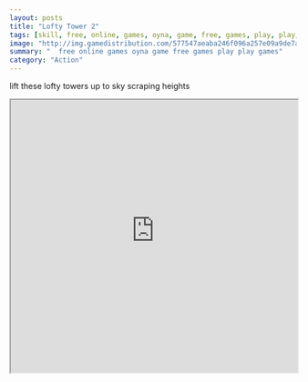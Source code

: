 ```yaml
---
layout: posts
title: "Lofty Tower 2"
tags: [skill, free, online, games, oyna, game, free, games, play, play, games]
image: "http://img.gamedistribution.com/577547aeaba246f096a257e09a9de7a0.jpg"
summary: "  free online games oyna game free games play play games"
category: "Action"
---
```


lift these lofty towers up to sky scraping heights

<iframe width="100%" height="480px;" src="http://flash.gamedistribution.com?game=577547aeaba246f096a257e09a9de7a0"></iframe>